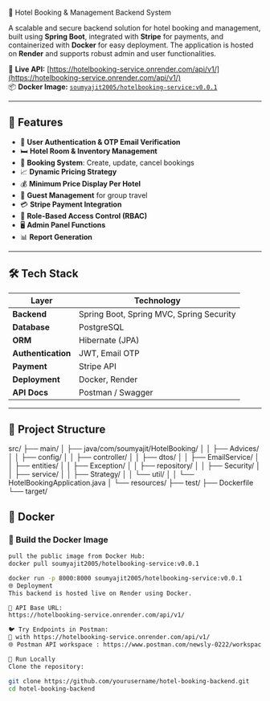  🏨 Hotel Booking & Management Backend System

A scalable and secure backend solution for hotel booking and management, built using **Spring Boot**, integrated with **Stripe** for payments, and containerized with **Docker** for easy deployment. The application is hosted on **Render** and supports robust admin and user functionalities.

🔗 **Live API:** [https://hotelbooking-service.onrender.com/api/v1/](https://hotelbooking-service.onrender.com/api/v1/)  
📦 **Docker Image:** [`soumyajit2005/hotelbooking-service:v0.0.1`](https://hub.docker.com/r/soumyajit2005/hotelbooking-service)

---

## 🚀 Features

- 🔐 **User Authentication & OTP Email Verification**
- 🛏️ **Hotel Room & Inventory Management**
- 📅 **Booking System**: Create, update, cancel bookings
- 📈 **Dynamic Pricing Strategy**
- 💰 **Minimum Price Display Per Hotel**
- 👥 **Guest Management** for group travel
- 💳 **Stripe Payment Integration**
- 👤 **Role-Based Access Control (RBAC)**
- 🖥️ **Admin Panel Functions**
- 📊 **Report Generation**

---

## 🛠️ Tech Stack

| Layer              | Technology                               |
|-------------------|-------------------------------------------|
| **Backend**        | Spring Boot, Spring MVC, Spring Security |
| **Database**       | PostgreSQL                               |
| **ORM**            | Hibernate (JPA)                          |
| **Authentication** | JWT, Email OTP                           |
| **Payment**        | Stripe API                               |
| **Deployment**     | Docker, Render                           |
| **API Docs**       | Postman / Swagger                        |

---

## 📁 Project Structure

src/
├── main/
│ ├── java/com/soumyajit/HotelBooking/
│ │ ├── Advices/
│ │ ├── config/
│ │ ├── controller/
│ │ ├── dtos/
│ │ ├── EmailService/
│ │ ├── entities/
│ │ ├── Exception/
│ │ ├── repository/
│ │ ├── Security/
│ │ ├── service/
│ │ ├── Strategy/
│ │ └── util/
│ │ └── HotelBookingApplication.java
│ └── resources/
├── test/
├── Dockerfile
└── target/




## 🐳 Docker
### 🔧 Build the Docker Image
```bash
pull the public image from Docker Hub:
docker pull soumyajit2005/hotelbooking-service:v0.0.1

docker run -p 8000:8000 soumyajit2005/hotelbooking-service:v0.0.1
🌐 Deployment
This backend is hosted live on Render using Docker.

📍 API Base URL:
https://hotelbooking-service.onrender.com/api/v1/

🐦 Try Endpoints in Postman:
🔗 with https://hotelbooking-service.onrender.com/api/v1/
🌐 Postman API workspace : https://www.postman.com/newsly-0222/workspace/hotel-booking-backend/collection/39002667-020dd3ae-aa23-4a38-93f2-aba4eebb3e93?action=share&source=copy-link&creator=39002667

🧪 Run Locally
Clone the repository:

git clone https://github.com/yourusername/hotel-booking-backend.git
cd hotel-booking-backend
